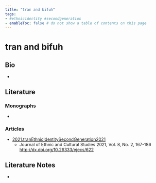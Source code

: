 ```yaml
---
title: "tran and bifuh"
tags: 
- #ethnicidentity #secondgeneration  
- enableToc: false # do not show a table of contents on this page
---
```


# tran and bifuh

## Bio
- 

## Literature
### Monographs 
- 

### Articles 
- [2021.tranEthnicIdentitySecondGeneration2021](002.LiteratureNotes/2021.tranEthnicIdentitySecondGeneration2021.md)
	- Journal of Ethnic and Cultural Studies 2021, Vol. 8, No. 2, 167-186 http://dx.doi.org/10.29333/ejecs/622

## Literature Notes
-